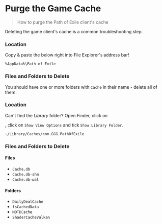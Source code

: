 # Purge the Game Cache

> How to purge the Path of Exile client's cache

<note>

Deleting the game client's cache is a common troubleshooting step.

</note>

<tabs className="w-full">
<tabs-item icon="i-lucide-grid-2x2" label="Windows">

### Location

<tip>

Copy & paste the below right into File Explorer's address bar!

</tip>

`%AppData%\Path of Exile`

### Files and Folders to Delete

You should have one or more folders with `Cache` in their name - delete all of them.

</tabs-item>

<tabs-item icon="i-lucide-apple" label="macOS">

### Location

<tip>

Can't find the *Library* folder? Open Finder, click on <icon name="i-lucide-circle-ellipsis">



</icon>

, click on `Show View Options` and tick `Show Library Folder`.

</tip>

`~/Library/Caches/com.GGG.PathOfExile`

### Files and Folders to Delete

#### Files

- `Cache.db`
- `Cache.db-shm`
- `Cache.db-wal`

#### Folders

- `DailyDealCache`
- `fsCachedData`
- `MOTDCache`
- `ShaderCacheVulkan`

</tabs-item>
</tabs>
